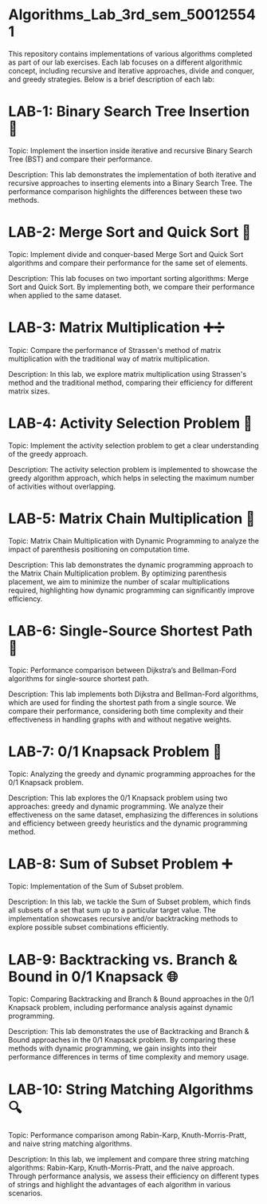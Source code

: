 # Algorithms_Lab_3rd_sem_500125541
This repository contains implementations of various algorithms completed as part of our lab exercises. Each lab focuses on a different algorithmic concept, including recursive and iterative approaches, divide and conquer, and greedy strategies. Below is a brief description of each lab:

# LAB-1: Binary Search Tree Insertion 🌳
Topic: Implement the insertion inside iterative and recursive Binary Search Tree (BST) and compare their performance.

Description: This lab demonstrates the implementation of both iterative and recursive approaches to inserting elements into a Binary Search Tree. The performance comparison highlights the differences between these two methods.

# LAB-2: Merge Sort and Quick Sort 🔄
Topic: Implement divide and conquer-based Merge Sort and Quick Sort algorithms and compare their performance for the same set of elements.

Description: This lab focuses on two important sorting algorithms: Merge Sort and Quick Sort. By implementing both, we compare their performance when applied to the same dataset.

# LAB-3: Matrix Multiplication ➕➗
Topic: Compare the performance of Strassen's method of matrix multiplication with the traditional way of matrix multiplication.

Description: In this lab, we explore matrix multiplication using Strassen's method and the traditional method, comparing their efficiency for different matrix sizes.

# LAB-4: Activity Selection Problem 🎯
Topic: Implement the activity selection problem to get a clear understanding of the greedy approach.

Description: The activity selection problem is implemented to showcase the greedy algorithm approach, which helps in selecting the maximum number of activities without overlapping.

# LAB-5: Matrix Chain Multiplication 📐
Topic: Matrix Chain Multiplication with Dynamic Programming to analyze the impact of parenthesis positioning on computation time.

Description: This lab demonstrates the dynamic programming approach to the Matrix Chain Multiplication problem. By optimizing parenthesis placement, we aim to minimize the number of scalar multiplications required, highlighting how dynamic programming can significantly improve efficiency.

# LAB-6: Single-Source Shortest Path 🚗
Topic: Performance comparison between Dijkstra’s and Bellman-Ford algorithms for single-source shortest path.

Description: This lab implements both Dijkstra and Bellman-Ford algorithms, which are used for finding the shortest path from a single source. We compare their performance, considering both time complexity and their effectiveness in handling graphs with and without negative weights.

# LAB-7: 0/1 Knapsack Problem 🎒
Topic: Analyzing the greedy and dynamic programming approaches for the 0/1 Knapsack problem.

Description: This lab explores the 0/1 Knapsack problem using two approaches: greedy and dynamic programming. We analyze their effectiveness on the same dataset, emphasizing the differences in solutions and efficiency between greedy heuristics and the dynamic programming method.

# LAB-8: Sum of Subset Problem ➕
Topic: Implementation of the Sum of Subset problem.

Description: In this lab, we tackle the Sum of Subset problem, which finds all subsets of a set that sum up to a particular target value. The implementation showcases recursive and/or backtracking methods to explore possible subset combinations efficiently.

# LAB-9: Backtracking vs. Branch & Bound in 0/1 Knapsack 🌐
Topic: Comparing Backtracking and Branch & Bound approaches in the 0/1 Knapsack problem, including performance analysis against dynamic programming.

Description: This lab demonstrates the use of Backtracking and Branch & Bound approaches in the 0/1 Knapsack problem. By comparing these methods with dynamic programming, we gain insights into their performance differences in terms of time complexity and memory usage.

# LAB-10: String Matching Algorithms 🔍
Topic: Performance comparison among Rabin-Karp, Knuth-Morris-Pratt, and naive string matching algorithms.

Description: In this lab, we implement and compare three string matching algorithms: Rabin-Karp, Knuth-Morris-Pratt, and the naive approach. Through performance analysis, we assess their efficiency on different types of strings and highlight the advantages of each algorithm in various scenarios.
